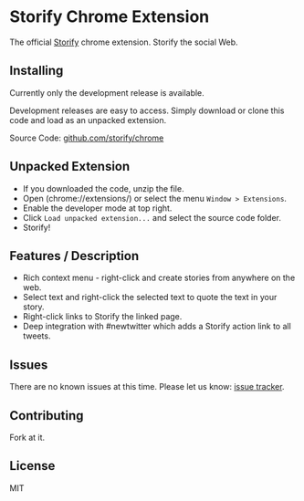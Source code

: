 Storify Chrome Extension
==========

The official [Storify](http://storify.com/) chrome extension. Storify the social Web.


Installing
-----

Currently only the development release is available.

Development releases are easy to access. Simply download or clone this code and load as an unpacked extension.

Source Code: [github.com/storify/chrome](http://github.com/storify/chrome)


Unpacked Extension
-----

- If you downloaded the code, unzip the file.
- Open (chrome://extensions/) or select the menu `Window > Extensions`.
- Enable the developer mode at top right.
- Click `Load unpacked extension...` and select the source code folder.
- Storify!


Features / Description
-----

- Rich context menu - right-click and create stories from anywhere on the web.
- Select text and right-click the selected text to quote the text in your story.
- Right-click links to Storify the linked page.
- Deep integration with #newtwitter which adds a Storify action link to all tweets.


Issues
-----

There are no known issues at this time. Please let us know: [issue tracker](http://github.com/storify/chrome/issues).


Contributing
-----

Fork at it.


License
-----

MIT